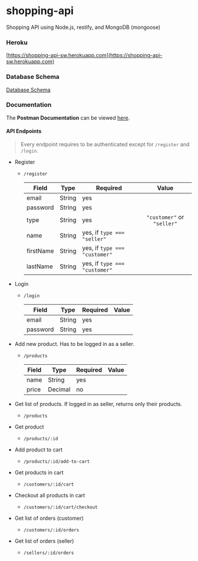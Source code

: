 # shopping-api
Shopping API using Node.js, restify, and MongoDB (mongoose)

### Heroku
  [https://shopping-api-sw.herokuapp.com](https://shopping-api-sw.herokuapp.com)
  

### Database Schema
  [Database Schema](https://github.com/cuboine/shopping-api/files/8784485/ERD.Shopping.API.pdf)


### Documentation
The **Postman Documentation** can be viewed [here](https://documenter.getpostman.com/view/9010967/Uz5AsKEV).


#### API Endpoints
> Every endpoint requires to be authenticated except for `/register` and `/login`.
- Register
  - `/register`

      |Field|Type|Required|Value
      |---|---|---|:---:|
      |email|String|yes|
      |password|String|yes|
      |type|String|yes|`"customer"` or `"seller"`
      |name|String|yes, if `type === "seller"`
      |firstName|String|yes, if `type === "customer"`
      |lastName|String|yes, if `type === "customer"`

   
- Login
  - `/login`

      |Field|Type|Required|Value
      |---|---|---|:---:|
      |email|String|yes|
      |password|String|yes|
   
- Add new product. Has to be logged in as a seller.
  - `/products`

      |Field|Type|Required|Value
      |---|---|---|:---:|
      |name|String|yes|
      |price|Decimal|no|
   
- Get list of products. If logged in as seller, returns only their products.
  - `/products`
   
- Get product
  - `/products/:id`
   
- Add product to cart
  - `/products/:id/add-to-cart`
   
- Get products in cart
  - `/customers/:id/cart`
   
- Checkout all products in cart
  - `/customers/:id/cart/checkout`
   
- Get list of orders (customer)
  - `/customers/:id/orders`
   
- Get list of orders (seller)
  - `/sellers/:id/orders`

